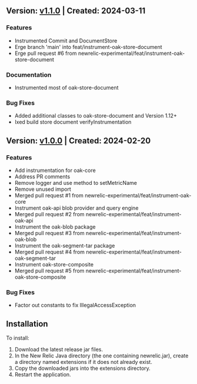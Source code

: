 ## Version: [v1.1.0](https://github.com/newrelic-experimental/newrelic-java-apache-jackrabbit-oak/releases/tag/v1.1.0) | Created: 2024-03-11
### Features
- Instrumented Commit and DocumentStore
- Erge branch 'main' into feat/instrument-oak-store-document
- Erge pull request #6 from newrelic-experimental/feat/instrument-oak-store-document

### Documentation
- Instrumented most of oak-store-document

### Bug Fixes
- Added additional classes to oak-store-document and Version 1.12+
- Ixed build store document verifyInstrumentation

## Version: [v1.0.0](https://github.com/newrelic-experimental/newrelic-java-apache-jackrabbit-oak/releases/tag/v1.0.0) | Created: 2024-02-20
### Features
- Add instrumentation for oak-core
- Address PR comments
- Remove logger and use method to setMetricName
- Remove unused import
- Merged pull request #1 from newrelic-experimental/feat/instrument-oak-core
- Instrument oak-api blob provider and query engine
- Merged pull request #2 from newrelic-experimental/feat/instrument-oak-api
- Instrument the oak-blob package
- Merged pull request #3 from newrelic-experimental/feat/instrument-oak-blob
- Instrument the oak-segment-tar package
- Merged pull request #4 from newrelic-experimental/feat/instrument-oak-segment-tar
- Instrument oak-store-composite
- Merged pull request #5 from newrelic-experimental/feat/instrument-oak-store-composite

### Bug Fixes
- Factor out constants to fix IllegalAccessException

## Installation

To install:

1. Download the latest release jar files.
2. In the New Relic Java directory (the one containing newrelic.jar), create a directory named extensions if it does not already exist.
3. Copy the downloaded jars into the extensions directory.
4. Restart the application.   
